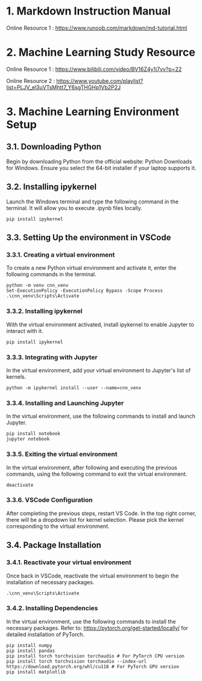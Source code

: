 # 1. Markdown Instruction Manual

Online Resource 1 : https://www.runoob.com/markdown/md-tutorial.html

# 2. Machine Learning Study Resource

Online Resource 1 : https://www.bilibili.com/video/BV16Z4y1i7vv?p=22

Online Resource 2 : https://www.youtube.com/playlist?list=PLJV_el3uVTsMhtt7_Y6sgTHGHp1Vb2P2J


# 3. Machine Learning Environment Setup

## 3.1. Downloading Python

Begin by downloading Python from the official website: Python Downloads for Windows. Ensure you select the 64-bit installer if your laptop supports it.

## 3.2. Installing ipykernel

Launch the Windows terminal and type the following command in the terminal. It will allow you to execute .ipynb files locally.

```
pip install ipykernel
```

## 3.3. Setting Up the environment in VSCode

### 3.3.1. Creating a virtual environment

To create a new Python virtual environment and activate it, enter the following commands in the terminal.

```
python -m venv cnn_venv
Set-ExecutionPolicy -ExecutionPolicy Bypass -Scope Process
.\cnn_venv\Scripts\Activate 
```

### 3.3.2. Installing ipykernel 

With the virtual environment activated, install ipykernel to enable Jupyter to interact with it.

```
pip install ipykernel
```

### 3.3.3. Integrating with Jupyter
In the virtual environment, add your virtual environment to Jupyter's list of kernels.

```
python -m ipykernel install --user --name=cnn_venv
```

### 3.3.4. Installing and Launching Jupyter

In the virtual environment, use the following commands to install and launch Jupyter.

```
pip install notebook
jupyter notebook
```

### 3.3.5. Exiting the virtual environment

In the virtual environment, after following and executing the previous commands, using the following command to exit the virtual environment.

```
deactivate
```

### 3.3.6. VSCode Configuration

After completing the previous steps, restart VS Code. In the top right corner, there will be a dropdown list for kernel selection. Please pick the kernel corresponding to the virtual environment.

## 3.4. Package Installation

### 3.4.1. Reactivate your virtual environment

Once back in VSCode, reactivate the virtual environment to begin the installation of necessary packages.

```
.\cnn_venv\Scripts\Activate 
```

### 3.4.2. Installing Dependencies

In the virtual environment, use the following commands to install the necessary packages. Refer to: https://pytorch.org/get-started/locally/ for detailed installation of PyTorch.

```
pip install numpy
pip install pandas
pip install torch torchvision torchaudio # For PyTorch CPU version
pip install torch torchvision torchaudio --index-url https://download.pytorch.org/whl/cu118 # For PyTorch GPU version 
pip install matplotlib

```
